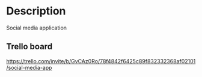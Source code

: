 # Description

Social media application

## Trello board

https://trello.com/invite/b/GvCAz0Ro/78f4842f6425c89f832332368af02101/social-media-app
